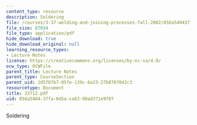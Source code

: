 ```yaml
---
content_type: resource
description: Soldering
file: /courses/3-37-welding-and-joining-processes-fall-2002/856a540437fa0d5aca6390ad371e9707_33712.pdf
file_size: 87034
file_type: application/pdf
hide_download: true
hide_download_original: null
learning_resource_types:
- Lecture Notes
license: https://creativecommons.org/licenses/by-nc-sa/4.0/
ocw_type: OCWFile
parent_title: Lecture Notes
parent_type: CourseSection
parent_uid: 1d5f87b7-05fe-139c-6a23-27b8707042c3
resourcetype: Document
title: 33712.pdf
uid: 856a5404-37fa-0d5a-ca63-90ad371e9707
---
```

Soldering